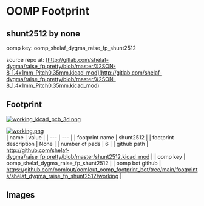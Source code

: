 # OOMP Footprint  
## shunt2512  by none  
  
oomp key: oomp_shelaf_dygma_raise_fp_shunt2512  
  
source repo at: [http://gitlab.com/shelaf-dygma/raise_fp.pretty/blob/master/X2SON-8_1.4x1mm_Pitch0.35mm.kicad_mod](http://gitlab.com/shelaf-dygma/raise_fp.pretty/blob/master/X2SON-8_1.4x1mm_Pitch0.35mm.kicad_mod)  
## Footprint  
  
[![working_kicad_pcb_3d.png](working_kicad_pcb_3d_600.png)](working_kicad_pcb_3d.png)  
  
[![working.png](working_600.png)](working.png)  
| name | value | 
| --- | --- | 
| footprint name | shunt2512 | 
| footprint description | None | 
| number of pads | 6 | 
| github path | http://github.com/shelaf-dygma/raise_fp.pretty/blob/master/shunt2512.kicad_mod | 
| oomp key | oomp_shelaf_dygma_raise_fp_shunt2512 | 
| oomp bot github | https://github.com/oomlout/oomlout_oomp_footprint_bot/tree/main/footprints/shelaf_dygma_raise_fp_shunt2512/working | 
## Images  
